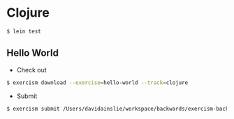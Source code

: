 # Clojure

```bash
$ lein test
```

## Hello World

- Check out

```bash
$ exercism download --exercise=hello-world --track=clojure
```

- Submit

```bash
$ exercism submit /Users/davidainslie/workspace/backwards/exercism-backwards/clojure/hello-world/src/hello_world.clj /Users/davidainslie/workspace/backwards/exercism-backwards/clojure/hello-world/test/hello_world_test.clj
```
